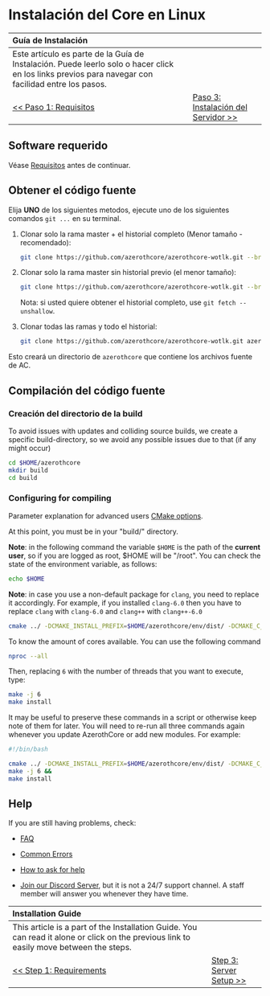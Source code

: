 # Instalación del Core en Linux

| Guía de Instalación | |
| :- | :- |
| Este artículo es parte de la Guía de Instalación. Puede leerlo solo o hacer click en los links previos para navegar con facilidad entre los pasos. |
| [<< Paso 1: Requisitos](linux-requirements) | [Paso 3: Instalación del Servidor >>](server-setup) |

## Software requerido

Véase [Requisitos](linux-requirements) antes de continuar.

## Obtener el código fuente

Elija **UNO** de los siguientes metodos, ejecute uno de los siguientes comandos `git ...` en su terminal.


1. Clonar solo la rama master + el historial completo (Menor tamaño - recomendado):

    ```sh
    git clone https://github.com/azerothcore/azerothcore-wotlk.git --branch master --single-branch azerothcore
    ```

1. Clonar solo la rama master sin historial previo (el menor tamaño):

    ```sh
    git clone https://github.com/azerothcore/azerothcore-wotlk.git --branch master --single-branch azerothcore --depth 1
    ```

    Nota: si usted quiere obtener el historial completo, use `git fetch --unshallow`.

1. Clonar todas las ramas y todo el historial:

    ```sh
    git clone https://github.com/azerothcore/azerothcore-wotlk.git azerothcore
    ```

Esto creará un directorio de `azerothcore` que contiene los archivos fuente de AC.

## Compilación del código fuente

### Creación del directorio de la build

To avoid issues with updates and colliding source builds, we create a specific build-directory, so we avoid any possible issues due to that (if any might occur)

```sh
cd $HOME/azerothcore
mkdir build
cd build
```

### Configuring for compiling

Parameter explanation for advanced users [CMake options](cmake-options).

At this point, you must be in your "build/" directory.

**Note**: in the following command the variable `$HOME` is the path of the **current user**, so if you are logged as root, $HOME will be "/root". You can check the state of the environment variable, as follows:

```sh
echo $HOME
```

**Note**: in case you use a non-default package for `clang`, you need to replace it accordingly. For example, if you installed `clang-6.0` then you have to replace `clang` with `clang-6.0` and `clang++` with `clang++-6.0`

```sh
cmake ../ -DCMAKE_INSTALL_PREFIX=$HOME/azerothcore/env/dist/ -DCMAKE_C_COMPILER=/usr/bin/clang -DCMAKE_CXX_COMPILER=/usr/bin/clang++ -DWITH_WARNINGS=1 -DTOOLS_BUILD=all -DSCRIPTS=static
```

To know the amount of cores available.
You can use the following command

```sh
nproc --all
```

Then, replacing `6` with the number of threads that you want to execute, type:

```sh
make -j 6
make install
```

It may be useful to preserve these commands in a script or otherwise keep note of them for later. You will need to re-run all three commands again whenever you update AzerothCore or add new modules. For example:

```sh
#!/bin/bash

cmake ../ -DCMAKE_INSTALL_PREFIX=$HOME/azerothcore/env/dist/ -DCMAKE_C_COMPILER=/usr/bin/clang -DCMAKE_CXX_COMPILER=/usr/bin/clang++ -DWITH_WARNINGS=1 -DTOOLS_BUILD=all -DSCRIPTS=static -DMODULES=static &&
make -j 6 &&
make install
```

## Help

If you are still having problems, check:

* [FAQ](faq)

* [Common Errors](common-errors)

* [How to ask for help](how-to-ask-for-help)

* [Join our Discord Server](https://discord.gg/gkt4y2x), but it is not a 24/7 support channel. A staff member will answer you whenever they have time.

| Installation Guide | |
| :- | :- |
| This article is a part of the Installation Guide. You can read it alone or click on the previous link to easily move between the steps. |
| [<< Step 1: Requirements](linux-requirements) | [Step 3: Server Setup >>](server-setup) |
